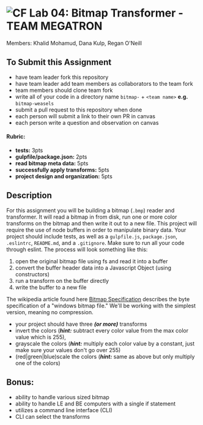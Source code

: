 ![CF](https://camo.githubusercontent.com/70edab54bba80edb7493cad3135e9606781cbb6b/687474703a2f2f692e696d6775722e636f6d2f377635415363382e706e67) Lab 04: Bitmap Transformer - TEAM MEGATRON
===
Members: Khalid Mohamud, Dana Kulp, Regan O'Neill

## To Submit this Assignment
* have team leader fork this repository
* have team leader add team members as collaborators to the team fork
* team members should clone team fork
* write all of your code in a directory name `bitmap-` + `<team name>` **e.g.** `bitmap-weasels`
* submit a pull request to this repository when done
* each person will submit a link to their own PR in canvas
* each person write a question and observation on canvas

#### Rubric:
* **tests:** 3pts
* **gulpfile/package.json:** 2pts
* **read bitmap meta data:** 5pts
* **successfully apply transforms:** 5pts
* **project design and organization:** 5pts

## Description

For this assignment you will be building a bitmap (`.bmp`) reader and transformer. It will read a bitmap in from disk, run one or more color transforms on the bitmap and then write it out to a new file. This project will require the use of node buffers in order to manipulate binary data. Your project should include tests, as well as a `gulpfile.js`, `package.json`, `.eslintrc`, `README.md`, and a `.gitignore`. Make sure to run all your code through eslint. The process will look something like this:

1. open the original bitmap file using fs and read it into a buffer
2. convert the buffer header data into a Javascript Object (using constructors)
3. run a transform on the buffer directly
4. write the buffer to a new file

The wikipedia article found here [Bitmap Specification](https://en.wikipedia.org/wiki/BMP_file_format) describes the byte specification of a "windows bitmap file." We'll be working with the simplest version, meaning no compression.

* your project should have three ***(or more)*** transforms
* invert the colors (***hint:*** subtract every color value from the max color value which is 255),
* grayscale the colors (***hint:*** multiply each color value by a constant, just make sure your values don't go over 255)
* (red|green|blue)scale the colors (***hint:*** same as above but only multiply one of the colors)

## Bonus:

* ability to handle various sized bitmap
* ability to handle LE and BE computers with a single if statement
* utilizes a command line interface (CLI)
* CLI can select the transforms
